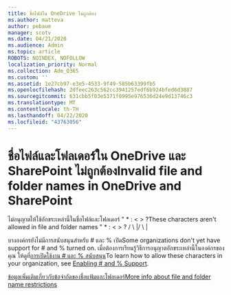 ```yaml
---
title: ชื่อไฟล์ใน OneDrive ไม่ถูกต้อง
ms.author: matteva
author: pebaum
manager: scotv
ms.date: 04/21/2020
ms.audience: Admin
ms.topic: article
ROBOTS: NOINDEX, NOFOLLOW
localization_priority: Normal
ms.collection: Adm_O365
ms.custom: ''
ms.assetid: 1e27cb97-e3e5-4533-9f49-585b63399fb5
ms.openlocfilehash: 2dfeec263c562cc3941257edf6b924bfed6d3887
ms.sourcegitcommit: 631cbb5f03e5371f0995e976536d24e9d13746c3
ms.translationtype: MT
ms.contentlocale: th-TH
ms.lasthandoff: 04/22/2020
ms.locfileid: "43763056"
---
```

# <a name="invalid-file-and-folder-names-in-onedrive-and-sharepoint"></a><span data-ttu-id="67188-102">ชื่อไฟล์และโฟลเดอร์ใน OneDrive และ SharePoint ไม่ถูกต้อง</span><span class="sxs-lookup"><span data-stu-id="67188-102">Invalid file and folder names in OneDrive and SharePoint</span></span>

<span data-ttu-id="67188-103">ไม่อนุญาตให้ใช้อักขระเหล่านี้ในชื่อไฟล์และโฟลเดอร์ " \* : \< \> ?</span><span class="sxs-lookup"><span data-stu-id="67188-103">These characters aren't allowed in file and folder names " \* : \< \> ?</span></span> <span data-ttu-id="67188-104">/ \ |</span><span class="sxs-lookup"><span data-stu-id="67188-104">/ \ |</span></span> 
  
<span data-ttu-id="67188-105">บางองค์กรยังไม่มีการสนับสนุนสําหรับ # และ % เปิด</span><span class="sxs-lookup"><span data-stu-id="67188-105">Some organizations don't yet have support for # and % turned on.</span></span> <span data-ttu-id="67188-106">เมื่อต้องการเรียนรู้วิธีการอนุญาตอักขระเหล่านี้ในองค์กรของคุณ ให้ดูที่[การเปิดใช้งาน # และ % สนับสนุน](https://go.microsoft.com/fwlink/?linkid=862611)</span><span class="sxs-lookup"><span data-stu-id="67188-106">To learn how to allow these characters in your organization, see [Enabling # and % Support](https://go.microsoft.com/fwlink/?linkid=862611).</span></span> 
  
[<span data-ttu-id="67188-107">ข้อมูลเพิ่มเติมเกี่ยวกับข้อจํากัดของชื่อแฟ้มและโฟลเดอร์</span><span class="sxs-lookup"><span data-stu-id="67188-107">More info about file and folder name restrictions</span></span>](https://go.microsoft.com/fwlink/?linkid=866430)
  


